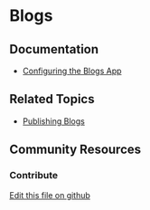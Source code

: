 # Blogs

## Documentation

* [Configuring the Blogs App](https://portal.liferay.dev/docs/7-2/user/-/knowledge_base/u/configuring-the-blogs-app)

## Related Topics

* [Publishing Blogs](https://portal.liferay.dev/docs/7-2/user/-/knowledge_base/u/publishing-blogs)

## Community Resources


### Contribute

[Edit this file on github](https://github.com/olafk/controlpanel-documentation-docs/blob/master/md/72en/com_liferay_configuration_admin_web_portlet_SystemSettingsPortlet/com.liferay.blogs.configuration.BlogsConfiguration.md)
